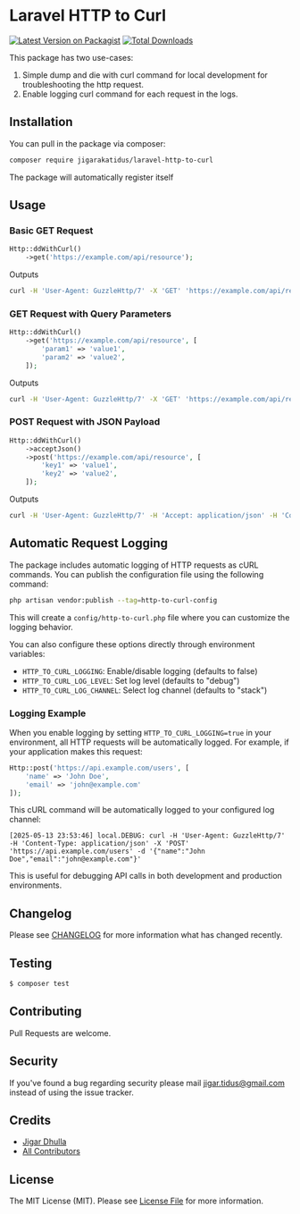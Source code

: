 # Laravel HTTP to Curl

[![Latest Version on Packagist](https://img.shields.io/packagist/v/jigarakatidus/laravel-http-to-curl.svg?style=flat-square)](https://packagist.org/packages/jigar-dhulla/laravel-http-to-curl)
[![Total Downloads](https://img.shields.io/packagist/dt/jigarakatidus/laravel-http-to-curl.svg?style=flat-square)](https://packagist.org/packages/jigarakatidus/laravel-http-to-curl)


This package has two use-cases:
1. Simple dump and die with curl command for local development for troubleshooting the http request.
2. Enable logging curl command for each request in the logs.

## Installation

You can pull in the package via composer:

``` bash
composer require jigarakatidus/laravel-http-to-curl
```

The package will automatically register itself

## Usage

### Basic GET Request

```php
Http::ddWithCurl()
    ->get('https://example.com/api/resource');
```

Outputs

```bash
curl -H 'User-Agent: GuzzleHttp/7' -X 'GET' 'https://example.com/api/resource'
```

### GET Request with Query Parameters

```php
Http::ddWithCurl()
    ->get('https://example.com/api/resource', [
        'param1' => 'value1',
        'param2' => 'value2',
    ]);
```

Outputs

```bash
curl -H 'User-Agent: GuzzleHttp/7' -X 'GET' 'https://example.com/api/resource?param1=value1&param2=value2'
```

### POST Request with JSON Payload

```php
Http::ddWithCurl()
    ->acceptJson()
    ->post('https://example.com/api/resource', [
        'key1' => 'value1',
        'key2' => 'value2',
    ]);
```

Outputs

```bash
curl -H 'User-Agent: GuzzleHttp/7' -H 'Accept: application/json' -H 'Content-Type: application/json' -X 'POST' 'https://example.com/api/resource' -d '{"key1":"value1","key2":"value2"}'
```

## Automatic Request Logging

The package includes automatic logging of HTTP requests as cURL commands. You can publish the configuration file using the following command:
```bash
php artisan vendor:publish --tag=http-to-curl-config
```
This will create a `config/http-to-curl.php` file where you can customize the logging behavior.

You can also configure these options directly through environment variables:

- `HTTP_TO_CURL_LOGGING`: Enable/disable logging (defaults to false)
- `HTTP_TO_CURL_LOG_LEVEL`: Set log level (defaults to "debug")
- `HTTP_TO_CURL_LOG_CHANNEL`: Select log channel (defaults to "stack")

### Logging Example

When you enable logging by setting `HTTP_TO_CURL_LOGGING=true` in your environment, all HTTP requests will be automatically logged. For example, if your application makes this request:

```php
Http::post('https://api.example.com/users', [
    'name' => 'John Doe',
    'email' => 'john@example.com'
]);
```

This cURL command will be automatically logged to your configured log channel:

```
[2025-05-13 23:53:46] local.DEBUG: curl -H 'User-Agent: GuzzleHttp/7' -H 'Content-Type: application/json' -X 'POST' 'https://api.example.com/users' -d '{"name":"John Doe","email":"john@example.com"}'
```

This is useful for debugging API calls in both development and production environments.


## Changelog

Please see [CHANGELOG](CHANGELOG.md) for more information what has changed recently.

## Testing

``` bash
$ composer test
```

## Contributing

Pull Requests are welcome.

## Security

If you've found a bug regarding security please mail [jigar.tidus@gmail.com](mailto:jigar.tidus@gmail.com) instead of using the issue tracker.

## Credits

- [Jigar Dhulla](https://github.com/jigarakatidus)
- [All Contributors](../../contributors)

## License

The MIT License (MIT). Please see [License File](LICENSE.md) for more information.
